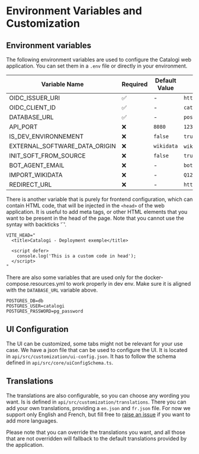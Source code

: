 <!-- SPDX-FileCopyrightText: 2021-2025 DINUM <floss@numerique.gouv.fr> -->
<!-- SPDX-FileCopyrightText: 2024-2025 Université Grenoble Alpes -->
<!-- SPDX-License-Identifier: CC-BY-4.0 -->
<!-- SPDX-License-Identifier: Etalab-2.0 -->

# Environment Variables and Customization

## Environment variables

The following environment variables are used to configure the Catalogi web application. 
You can set them in a `.env` file or directly in your environment.

| Variable Name | Required | Default Value | Example Value |
|----------------|----------|----------------|----------------|
| OIDC_ISSUER_URI | ✅ | - | `http://localhost:8080/realms/catalogi` |
| OIDC_CLIENT_ID | ✅ | - | `catalogi` |
| DATABASE_URL | ✅ | - | `postgresql://catalogi:pg_password@localhost:5432/catalogi` |
| API_PORT | ❌ | `8080` | `1234` |
| IS_DEV_ENVIRONNEMENT | ❌ | `false` | `true` |
| EXTERNAL_SOFTWARE_DATA_ORIGIN | ❌ | `wikidata` | `wikidata` or `HAL` |
| INIT_SOFT_FROM_SOURCE | ❌ | `false` | `true` |
| BOT_AGENT_EMAIL | ❌ | - | `bot@example.com` |
| IMPORT_WIKIDATA | ❌ | - | `Q123,Q456,Q789` |
| REDIRECT_URL | ❌ | - | `https://catalogi.example.com` |

There is another variable that is purely for frontend configuration, which can contain HTML code, that will be injected in the `<head>` of the web application. It is useful to add meta tags, or other HTML elements that you want to be present in the head of the page. Note that you cannot use the syntay with backticks '`'.

```
VITE_HEAD="
  <title>Catalogi - Deployment exemple</title>

  <script defer>
    console.log('This is a custom code in head');
  </script>
"
```

There are also some variables that are used only for the docker-compose.resources.yml to work properly in dev env. Make sure it is aligned with the `DATABASE_URL` variable above.

```
POSTGRES_DB=db
POSTGRES_USER=catalogi
POSTGRES_PASSWORD=pg_password
```

## UI Configuration

The UI can be customized, some tabs might not be relevant for your use case. We have a json file that can be used to configure the UI. It is located in `api/src/customization/ui-config.json`. It has to follow the schema defined in `api/src/core/uiConfigSchema.ts`.


## Translations

The translations are also configurable, so you can choose any wording you want. Is is defined in `api/src/customization/translations`. There you can add your own translations, providing a `en.json` and `fr.json` file. For now we support only English and French, but fill free to [raise an issue](https://github.com/codegouvfr/catalogi/issues/new) if you want to add more languages.

Please note that you can override the translations you want, and all those that are not overridden will fallback to the default translations provided by the application.
